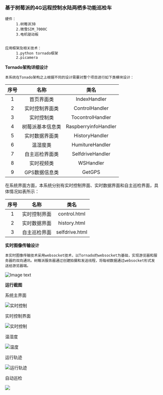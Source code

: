 ### 基于树莓派的4G远程控制水陆两栖多功能巡检车
    硬件：
         1.树莓派3B
         2.微雪SIM_7000C
         3.电机驱动板


    应用框架及相关技术：
         1.python tornado框架
         2.picamera

**Tornado架构详细设计**

    本系统在Tonado架构之上根据不同的设计需要对整个项目进行如下类模块设计：

序号 | 名称 |  类名 
:-:|:-:|:-:
1 | 首页界面类 | IndexHandler 
2 | 实时控制界面类 | ControlHandler 
3 | 实时控制类 | TocontrolHandler 
4 | 树莓派基本信息类 | RaspberryinfoHandler 
5 | 实时数据界面类 | HistoryHandler 
6 | 温湿度类 | HumitureHandler 
7 | 自主巡检界面类 | SelfdriveHandler 
8 | 实时视频类 | WSHandler 
9 | GPS数据信息类 | GetGPS 

在系统界面方面，本系统分别有实时控制界面、实时数据界面和自主巡检界面，具体情况如表所示：

| 序号 |     名称     |      类名      |
| :--: | :----------: | :------------: |
|  1   | 实时控制界面 |  control.html  |
|  2   | 实时数据界面 |  history.html  |
|  3   | 自主巡检界面 | selfdrive.html |

**实时图像传输设计**
    
    本实时图像传输技术采用websocket技术，以Tornado的websocket为基础，实现游览器和服务器的双向通讯。树莓派服务器通过创建拍摄和发送线程，将每帧数据通过websocket形式发送给游览器端。

![Image text](https://raw.githubusercontent.com/wang1051992187/raspberry_pi_car/master/imgs/image072.png)

**运行截图**

系统主界面

![实时控制](<https://github.com/wang1051992187/raspberry_pi_car/blob/master/imgs/image075.png>)

实时控制界面

![实时控制](<https://raw.githubusercontent.com/wang1051992187/raspberry_pi_car/master/imgs/image077.png>)

温湿度

![温度](<https://raw.githubusercontent.com/wang1051992187/raspberry_pi_car/master/imgs/image081.png>)



运行轨迹

![运行轨迹](<https://raw.githubusercontent.com/wang1051992187/raspberry_pi_car/master/imgs/image085.png>)

自动巡检

![](<https://raw.githubusercontent.com/wang1051992187/raspberry_pi_car/master/imgs/image087.png>)